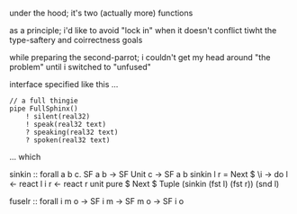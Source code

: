 


under the hood; it's two (actually more) functions


as a principle; i'd like to avoid "lock in" when it doesn't conflict tiwht the type-saftery and coirrectness goals


while preparing the second-parrot; i couldn't get my head around "the problem" until i switched to "unfused"


interface specified like this ...
```
// a full thingie
pipe FullSphinx()
	! silent(real32)
	! speak(real32 text)
	? speaking(real32 text)
	? spoken(real32 text)
```

... which 





sinkin :: forall a b c. SF a b -> SF Unit c -> SF a b
sinkin l r = Next $ \i -> do
	l <- react l i
	r <- react r unit
	pure $ Next $ Tuple (sinkin (fst l) (fst r)) (snd l)


fuselr :: forall i m o -> SF i m -> SF m o -> SF i o

